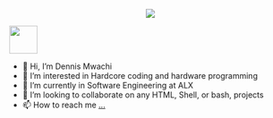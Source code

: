 <p align="center">
  <img src="https://capsule-render.vercel.app/api?text=Hey Everyone!🕹️&animation=fadeIn&type=waving&color=gradient&height=100"/>
</p>

<a href="https://www.instagram.com/dennis_mwachi/">
  <img height="50" src="https://cdn0.iconfinder.com/data/icons/social-media-2475/128/instagram_social_media_social_media_network-512.png"/>
</a>


- 👋 Hi, I’m Dennis Mwachi
- 👀 I’m interested in Hardcore coding and hardware programming
- 🌱 I’m currently in Software Engineering at ALX
- 💞️ I’m looking to collaborate on any HTML, Shell, or bash, projects
- 📫 How to reach me [...](https://www.linkedin.com/in/dennis-mwachi-a30013216/)

<!---
mwachi21/mwachi21 is a ✨ special ✨ repository because its `README.md` (this file) appears on your GitHub profile.
You can click the Preview link to take a look at your changes.
--->
